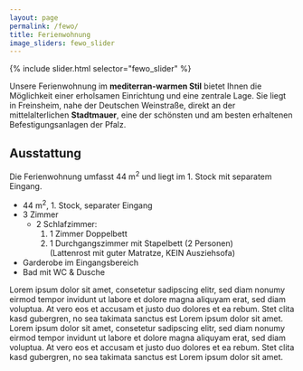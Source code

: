 ```yaml
---
layout: page
permalink: /fewo/
title: Ferienwohnung
image_sliders: fewo_slider
---
```


<div class="align-right" style="width: 66%">
{% include slider.html selector="fewo_slider" %}
</div>

Unsere Ferienwohnung im **mediterran-warmen Stil** bietet Ihnen die Möglichkeit einer erholsamen Einrichtung und eine zentrale Lage. Sie liegt in Freinsheim, nahe der Deutschen Weinstraße, direkt an der mittelalterlichen **Stadtmauer**, eine der schönsten und am besten erhaltenen Befestigungsanlagen der Pfalz.


## Ausstattung
Die Ferienwohnung umfasst 44 m<sup>2</sup> und liegt im 1. Stock mit separatem Eingang.
- 44 m<sup>2</sup>, 1. Stock, separater Eingang
- 3 Zimmer
  - 2 Schlafzimmer: <br/>
    1. 1 Zimmer Doppelbett
    2. 1 Durchgangszimmer mit Stapelbett (2 Personen) <br/> (Lattenrost mit guter Matratze, KEIN Ausziehsofa)
- Garderobe im Eingangsbereich
- Bad mit WC & Dusche

Lorem ipsum dolor sit amet, consetetur sadipscing elitr, sed diam nonumy eirmod tempor invidunt ut labore et dolore magna aliquyam erat, sed diam voluptua. At vero eos et accusam et justo duo dolores et ea rebum. Stet clita kasd gubergren, no sea takimata sanctus est Lorem ipsum dolor sit amet. Lorem ipsum dolor sit amet, consetetur sadipscing elitr, sed diam nonumy eirmod tempor invidunt ut labore et dolore magna aliquyam erat, sed diam voluptua. At vero eos et accusam et justo duo dolores et ea rebum. Stet clita kasd gubergren, no sea takimata sanctus est Lorem ipsum dolor sit amet.
